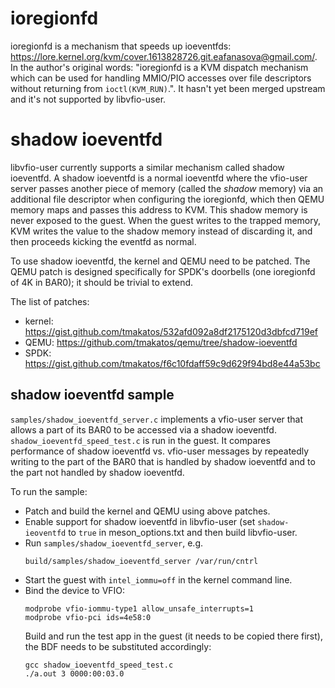 # ioregionfd

ioregionfd is a mechanism that speeds up ioeventfds:
https://lore.kernel.org/kvm/cover.1613828726.git.eafanasova@gmail.com/. In the
author's original words: "ioregionfd is a KVM dispatch mechanism which can be
used for handling MMIO/PIO accesses over file descriptors without returning
from `ioctl(KVM_RUN)`.". It hasn't yet been merged upstream and it's not
supported by libvfio-user.

# shadow ioeventfd

libvfio-user currently supports a similar mechanism called shadow ioeventfd.
A shadow ioeventfd is a normal ioeventfd where the vfio-user server passes
another piece of memory (called the _shadow_ memory) via an additional file
descriptor when configuring the ioregionfd, which then QEMU memory maps and
passes this address to KVM. This shadow memory is never exposed to the guest.
When the guest writes to the trapped memory, KVM writes the value to the shadow
memory instead of discarding it, and then proceeds kicking the eventfd as
normal.

To use shadow ioeventfd, the kernel and QEMU need to be patched. The QEMU patch
is designed specifically for SPDK's doorbells (one ioregionfd of 4K in BAR0);
it should be trivial to extend.

The list of patches:
* kernel: https://gist.github.com/tmakatos/532afd092a8df2175120d3dbfcd719ef
* QEMU: https://github.com/tmakatos/qemu/tree/shadow-ioeventfd
* SPDK: https://gist.github.com/tmakatos/f6c10fdaff59c9d629f94bd8e44a53bc

shadow ioeventfd sample
-----------------------

`samples/shadow_ioeventfd_server.c` implements a vfio-user server that allows a
part of its BAR0 to be accessed via a shadow ioeventfd.
`shadow_ioeventfd_speed_test.c` is run in the guest. It compares performance of
shadow ioeventfd vs. vfio-user messages by repeatedly writing to the part of
the BAR0 that is handled by shadow ioeventfd and to the part not handled by
shadow ioeventfd.

To run the sample:
* Patch and build the kernel and QEMU using above patches.
* Enable support for shadow ioeventfd in libvfio-user (set `shadow-ieoventfd`
  to `true` in meson_options.txt and then build libvfio-user.
* Run `samples/shadow_ioeventfd_server`, e.g.
  ```
  build/samples/shadow_ioeventfd_server /var/run/cntrl
  ```
* Start the guest with `intel_iommu=off` in the kernel command line.
* Bind the device to VFIO:
  ```
  modprobe vfio-iommu-type1 allow_unsafe_interrupts=1
  modprobe vfio-pci ids=4e58:0
  ```
  Build and run the test app in the guest (it needs to be copied there first),
  the BDF needs to be substituted accordingly:
  ```
  gcc shadow_ioeventfd_speed_test.c
  ./a.out 3 0000:00:03.0
  ```
